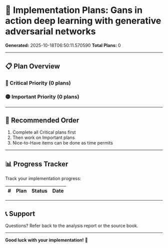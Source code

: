# 🚀 Implementation Plans: Gans in action deep learning with generative adversarial networks

**Generated:** 2025-10-18T06:50:11.570590
**Total Plans:** 0

---

## 📋 Plan Overview

### 🔴 Critical Priority (0 plans)


### 🟡 Important Priority (0 plans)


---

## 🎯 Recommended Order

1. Complete all Critical plans first
2. Then work on Important plans
3. Nice-to-Have items can be done as time permits

---

## 📊 Progress Tracker

Track your implementation progress:

| # | Plan | Status | Date |
|---|------|--------|------|

---

## 📞 Support

Questions? Refer back to the analysis report or the source book.

---

**Good luck with your implementation!** 🚀
